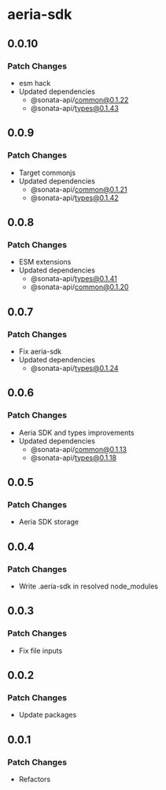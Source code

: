 # aeria-sdk

## 0.0.10

### Patch Changes

- esm hack
- Updated dependencies
  - @sonata-api/common@0.1.22
  - @sonata-api/types@0.1.43

## 0.0.9

### Patch Changes

- Target commonjs
- Updated dependencies
  - @sonata-api/common@0.1.21
  - @sonata-api/types@0.1.42

## 0.0.8

### Patch Changes

- ESM extensions
- Updated dependencies
  - @sonata-api/types@0.1.41
  - @sonata-api/common@0.1.20

## 0.0.7

### Patch Changes

- Fix aeria-sdk
- Updated dependencies
  - @sonata-api/types@0.1.24

## 0.0.6

### Patch Changes

- Aeria SDK and types improvements
- Updated dependencies
  - @sonata-api/common@0.1.13
  - @sonata-api/types@0.1.18

## 0.0.5

### Patch Changes

- Aeria SDK storage

## 0.0.4

### Patch Changes

- Write .aeria-sdk in resolved node_modules

## 0.0.3

### Patch Changes

- Fix file inputs

## 0.0.2

### Patch Changes

- Update packages

## 0.0.1

### Patch Changes

- Refactors
